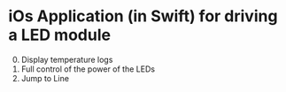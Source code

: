 iOs Application (in Swift) for driving a LED module
===================================================

0. Display temperature logs
0. Full control of the power of the LEDs
0. Jump to Line
